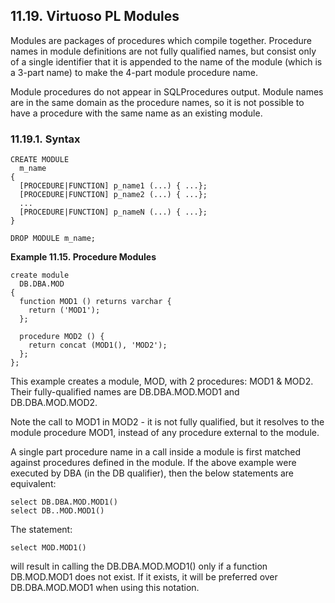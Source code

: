 <div>

<div>

<div>

<div>

## 11.19. Virtuoso PL Modules

</div>

</div>

</div>

Modules are packages of procedures which compile together. Procedure
names in module definitions are not fully qualified names, but consist
only of a single identifier that it is appended to the name of the
module (which is a 3-part name) to make the 4-part module procedure
name.

Module procedures do not appear in SQLProcedures output. Module names
are in the same domain as the procedure names, so it is not possible to
have a procedure with the same name as an existing module.

<div>

<div>

<div>

<div>

### 11.19.1. Syntax

</div>

</div>

</div>

``` programlisting
CREATE MODULE
  m_name
{
  [PROCEDURE|FUNCTION] p_name1 (...) { ...};
  [PROCEDURE|FUNCTION] p_name2 (...) { ...};
  ...
  [PROCEDURE|FUNCTION] p_nameN (...) { ...};
}
```

``` programlisting
DROP MODULE m_name;
```

<div>

**Example 11.15. Procedure Modules**

<div>

``` programlisting
create module
  DB.DBA.MOD
{
  function MOD1 () returns varchar {
    return ('MOD1');
  };

  procedure MOD2 () {
    return concat (MOD1(), 'MOD2');
  };
};
```

This example creates a module, MOD, with 2 procedures: MOD1 & MOD2.
Their fully-qualified names are DB.DBA.MOD.MOD1 and DB.DBA.MOD.MOD2.

Note the call to MOD1 in MOD2 - it is not fully qualified, but it
resolves to the module procedure MOD1, instead of any procedure external
to the module.

</div>

</div>

  

A single part procedure name in a call inside a module is first matched
against procedures defined in the module. If the above example were
executed by DBA (in the DB qualifier), then the below statements are
equivalent:

``` programlisting
select DB.DBA.MOD.MOD1()
select DB..MOD.MOD1()
```

The statement:

``` programlisting
select MOD.MOD1()
```

will result in calling the DB.DBA.MOD.MOD1() only if a function
DB.MOD.MOD1 does not exist. If it exists, it will be preferred over
DB.DBA.MOD.MOD1 when using this notation.

</div>

</div>
